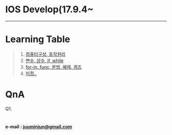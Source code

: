 # IOS Develop(17.9.4~
--- 


#### 
####
####




# Learning Table
> 1. [컴퓨터구성, 동작원리](/study/1_17.9.4.md)
> 2. [변수, 상수, if, while](/study/2_17.9.5.md)
> 3. [for-in, func, 문법, 예제, 퀴즈](/study/3_17.9.6.md)
> 4. [미정..](/study/4_17.9.7.md)


# QnA


Q1.
 







#
#
#
#### e-mail : <juuminjun@gmail.com>

